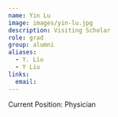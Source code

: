 ```yaml
---
name: Yin Lu
image: images/yin-lu.jpg
description: Visiting Scholar
role: grad
group: alumni
aliases:
  - Y. Liu
  - Y Liu
links:
  email: 
---
```


Current Position: Physician
